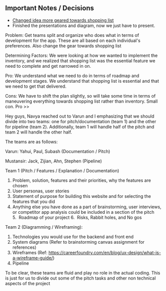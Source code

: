 ## Important Notes / Decisions
- [Changed idea more geared towards shopping list](/specs/adrs/102122-TeamBreakdown%2BProjectIdea.md)
- Finished the presentations and diagram, now we just have to present.

Problem: Get teams split and organize who does what in terms of development for the app. These are all based on each individual's preferences. Also change the gear towards shopping list

Determining Factors: We were looking at how we wanted to implement the inventory, and we realized that shopping list was the essential feature we need to complete and get narrowed in on. 

Pro: We understand what we need to do in terms of roadmap and development stages. We understand that shopping list is essential and that we need to get that delivered.

Cons: We have to shift the plan slightly, so will take some time in terms of maneuvering everything towards shopping list rather than inventory. Small con. Pro >> 

Hey guys,
Navya reached out to Varun and I emphasizing that we should divide into two teams: one for pitch/documentation (team 1) and the other for pipeline (team 2).
Additionally, team 1 will handle half of the pitch and team 2 will handle the other half. 

The teams are as follows:

Varun: Yahui, Paul, Subash (Documentation / Pitch) 

Mustansir: Jack, Zijian, Ahn, Stephen (Pipeline)

Team 1 (Pitch / Features / Explanation / Documentation)
1. Problem, solution, features and their priorities, why the features are chosen
2. User personas, user stories
3. Statement of purpose for building this website and for selecting the features that you did
4. Anything else you have done as a part of brainstorming, user interviews, or competitor app analysis could be included in a section of the pitch 
5.  Roadmap of your project
6.  Risks, Rabbit holes, and No gos


Team 2 (Diagramming / Wireframing):
 1. Technologies you would use for the backend and front end
 2. System diagrams (Refer to brainstorming canvas assignment for references)
 3. Wireframes (Ref: https://careerfoundry.com/en/blog/ux-design/what-is-a-wireframe-guide/)
 4. Pipeline

To be clear, these teams are fluid and play no role in the actual coding. This is just for us to divide out some of the pitch tasks and other non technical aspects of the project
